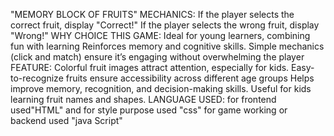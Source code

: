 "MEMORY BLOCK OF FRUITS"
MECHANICS:
If the player selects the correct fruit, display "Correct!"
If the player selects the wrong fruit, display "Wrong!"
WHY CHOICE THIS GAME: 
Ideal for young learners, combining fun with learning 
Reinforces memory and cognitive skills.
Simple mechanics (click and match) ensure it’s engaging without overwhelming the player
FEATURE:
Colorful fruit images attract attention, especially for kids.
Easy-to-recognize fruits ensure accessibility across different age groups
Helps improve memory, recognition, and decision-making skills.
Useful for kids learning fruit names and shapes.
LANGUAGE USED:
for frontend used"HTML" and for style purpose used "css"
for game working or backend used "java Script"
